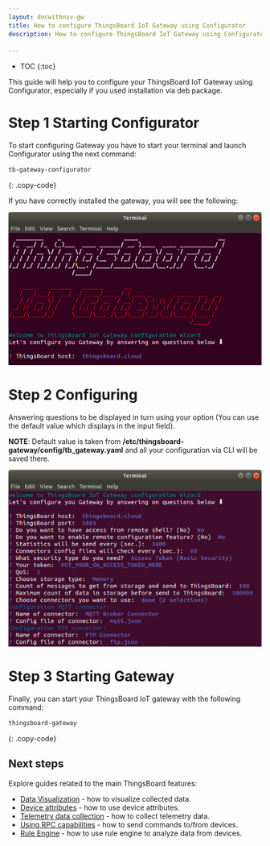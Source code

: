 ```yaml
---
layout: docwithnav-gw
title: How to configure ThingsBoard IoT Gateway using Configurator
description: How to configure ThingsBoard IoT Gateway using Configurator

---
```


* TOC
{:toc}

This guide will help you to configure your ThingsBoard IoT Gateway using Configurator, especially
if you used installation via deb package.

# Step 1 Starting Configurator

To start configuring Gateway you have to start your terminal and launch Configurator using the next command:
```bash
tb-gateway-configurator
```
{: .copy-code}

If you have correctly installed the gateway, you will see the following:

![](/images/gateway/gateway-cli.png)

# Step 2 Configuring

Answering questions to be displayed in turn using your option (You can use the default value which
displays in the input field).

**NOTE**: Default value is taken from **/etc/thingsboard-gateway/config/tb_gateway.yaml** and all your configuration via
CLI will be saved there.

![](/images/gateway/gateway-cli-questions.png)

# Step 3 Starting Gateway

Finally, you can start your ThingsBoard IoT gateway with the following command:
```bash
thingsboard-gateway
```
{: .copy-code}

## Next steps

Explore guides related to the main ThingsBoard features:

 - [Data Visualization](/docs/user-guide/visualization/) - how to visualize collected data.
 - [Device attributes](/docs/user-guide/attributes/) - how to use device attributes.
 - [Telemetry data collection](/docs/user-guide/telemetry/) - how to collect telemetry data.
 - [Using RPC capabilities](/docs/user-guide/rpc/) - how to send commands to/from devices.
 - [Rule Engine](/docs/user-guide/rule-engine/) - how to use rule engine to analyze data from devices.
